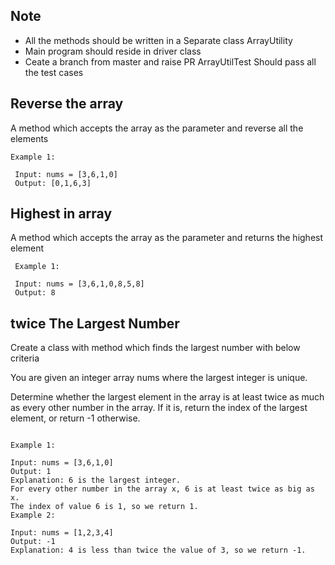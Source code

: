 ## Note
  - All the methods should be written in a Separate class ArrayUtility 
  - Main program should reside in driver class
  - Ceate a branch from master and raise PR ArrayUtilTest Should pass all the test cases 

## Reverse the array
  A method which accepts the array as the parameter and reverse all the elements
  ```
  Example 1:

   Input: nums = [3,6,1,0]
   Output: [0,1,6,3]
```
## Highest in array
  A method which accepts the array as the parameter and returns the highest element
  ```
   Example 1:

   Input: nums = [3,6,1,0,8,5,8]
   Output: 8
```


## twice The Largest Number

Create a class with method which finds the largest number with below criteria  

You are given an integer array nums where the largest integer is unique.

Determine whether the largest element in the array is at least twice as much as every other number in the array. If it is, return the index of the largest element, or return -1 otherwise.

``` 

Example 1:

Input: nums = [3,6,1,0]
Output: 1
Explanation: 6 is the largest integer.
For every other number in the array x, 6 is at least twice as big as x.
The index of value 6 is 1, so we return 1.
Example 2:

Input: nums = [1,2,3,4]
Output: -1
Explanation: 4 is less than twice the value of 3, so we return -1.
 ```

